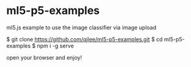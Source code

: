 # ml5-p5-examples
ml5.js example to use the image classifier via image upload

$ git clone https://github.com/qjlee/ml5-p5-examples.git
$ cd ml5-p5-examples
$ npm i -g serve

open your browser and enjoy!
